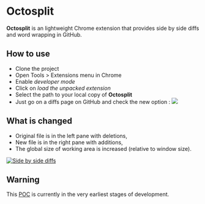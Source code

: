 # Octosplit

**Octosplit** is an lightweight Chrome extension that provides side by side diffs and word wrapping in GitHub.

## How to use

* Clone the project
* Open Tools > Extensions menu in Chrome
* Enable _developer mode_
* Click on _load the unpacked extension_
* Select the path to your local copy of **Octosplit**
* Just go on a diffs page on GitHub and check the new option : ![](http://imageshack.us/a/img833/9178/octosplitbutton.png)

## What is changed

* Original file is in the left pane with deletions,
* New file is in the right pane with additions,
* The global size of working area is increased (relative to window size).

[![](http://img18.imageshack.us/img18/5161/4m8.png "Side by side diffs")](http://img18.imageshack.us/img18/5161/4m8.png "Side by side diffs")

## Warning

This [POC](http://en.wikipedia.org/wiki/Proof_of_concept) is currently in the very earliest stages of development.
